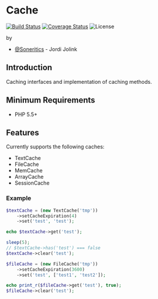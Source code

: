 # Cache #

[![Build Status](https://api.travis-ci.org/Soneritics/Cache.svg?branch=master)](https://travis-ci.org/Soneritics/Currency)
[![Coverage Status](https://coveralls.io/repos/Soneritics/Cache/badge.svg?branch=master)](https://coveralls.io/r/Soneritics/Cache?branch=master)
![License](http://img.shields.io/badge/license-MIT-green.svg)

by
* [@Soneritics](https://github.com/Soneritics) - Jordi Jolink


## Introduction ##
Caching interfaces and implementation of caching methods.

## Minimum Requirements ##

- PHP 5.5+

## Features ##

Currently supports the following caches:
- TextCache
- FileCache
- MemCache
- ArrayCache
- SessionCache

### Example ###

```php
$textCache = (new TextCache('tmp'))
    ->setCacheExpiration(4)
    ->set('test', 'test');

echo $textCache->get('test');

sleep(5);
// $textCache->has('test') === false
$textCache->clear('test');

$fileCache = (new FileCache('tmp'))
    ->setCacheExpiration(3600)
    ->set('test', ['test1', 'test2']);

echo print_r($fileCache->get('test'), true);
$fileCache->clear('test');
